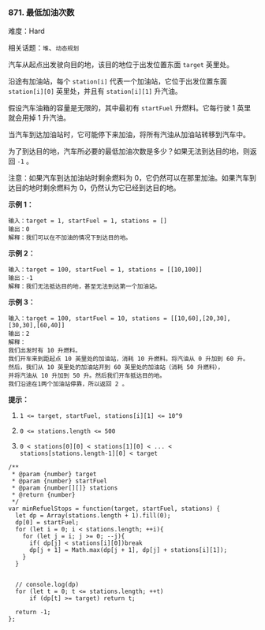 ### 871. 最低加油次数

难度：Hard

相关话题：`堆`、`动态规划`

汽车从起点出发驶向目的地，该目的地位于出发位置东面  `target` 英里处。



沿途有加油站，每个 `station[i]` 代表一个加油站，它位于出发位置东面 `station[i][0]` 英里处，并且有 `station[i][1]` 升汽油。



假设汽车油箱的容量是无限的，其中最初有 `startFuel` 升燃料。它每行驶 1 英里就会用掉 1 升汽油。



当汽车到达加油站时，它可能停下来加油，将所有汽油从加油站转移到汽车中。



为了到达目的地，汽车所必要的最低加油次数是多少？如果无法到达目的地，则返回  `-1`  。



注意：如果汽车到达加油站时剩余燃料为 0，它仍然可以在那里加油。如果汽车到达目的地时剩余燃料为 0，仍然认为它已经到达目的地。







**示例 1：** 



```
输入：target = 1, startFuel = 1, stations = []
输出：0
解释：我们可以在不加油的情况下到达目的地。
```


**示例 2：** 



```
输入：target = 100, startFuel = 1, stations = [[10,100]]
输出：-1
解释：我们无法抵达目的地，甚至无法到达第一个加油站。
```


**示例 3：** 



```
输入：target = 100, startFuel = 10, stations = [[10,60],[20,30],[30,30],[60,40]]
输出：2
解释：
我们出发时有 10 升燃料。
我们开车来到距起点 10 英里处的加油站，消耗 10 升燃料。将汽油从 0 升加到 60 升。
然后，我们从 10 英里处的加油站开到 60 英里处的加油站（消耗 50 升燃料），
并将汽油从 10 升加到 50 升。然后我们开车抵达目的地。
我们沿途在1两个加油站停靠，所以返回 2 。
```






**提示：** 




1.  `1 <= target, startFuel, stations[i][1] <= 10^9` 

2.  `0 <= stations.length <= 500` 

3.  `0 < stations[0][0] < stations[1][0] < ... < stations[stations.length-1][0] < target` 




```
/**
 * @param {number} target
 * @param {number} startFuel
 * @param {number[][]} stations
 * @return {number}
 */
var minRefuelStops = function(target, startFuel, stations) {
  let dp = Array(stations.length + 1).fill(0);
  dp[0] = startFuel;
  for (let i = 0; i < stations.length; ++i){
    for (let j = i; j >= 0; --j){
      if( dp[j] < stations[i][0])break
      dp[j + 1] = Math.max(dp[j + 1], dp[j] + stations[i][1]);
    }
  }

          
  // console.log(dp)
  for (let t = 0; t <= stations.length; ++t)
      if (dp[t] >= target) return t;

  return -1;
};
```

